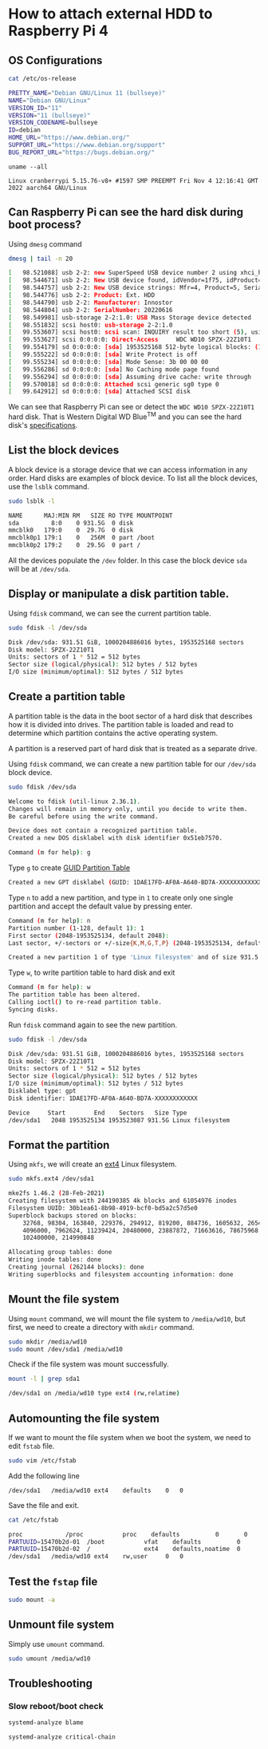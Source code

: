# How to attach external HDD to Raspberry Pi 4

## OS Configurations
```bash
cat /etc/os-release

PRETTY_NAME="Debian GNU/Linux 11 (bullseye)"
NAME="Debian GNU/Linux"
VERSION_ID="11"
VERSION="11 (bullseye)"
VERSION_CODENAME=bullseye
ID=debian
HOME_URL="https://www.debian.org/"
SUPPORT_URL="https://www.debian.org/support"
BUG_REPORT_URL="https://bugs.debian.org/"
```

```text
uname --all

Linux cranberrypi 5.15.76-v8+ #1597 SMP PREEMPT Fri Nov 4 12:16:41 GMT 2022 aarch64 GNU/Linux
```
## Can Raspberry Pi can see the hard disk during boot process?

Using `dmesg` command

```bash
dmesg | tail -n 20

[   98.521088] usb 2-2: new SuperSpeed USB device number 2 using xhci_hcd
[   98.544671] usb 2-2: New USB device found, idVendor=1f75, idProduct=0611, bcdDevice= 0.06
[   98.544757] usb 2-2: New USB device strings: Mfr=4, Product=5, SerialNumber=6
[   98.544776] usb 2-2: Product: Ext. HDD
[   98.544790] usb 2-2: Manufacturer: Innostor
[   98.544804] usb 2-2: SerialNumber: 20220616
[   98.549981] usb-storage 2-2:1.0: USB Mass Storage device detected
[   98.551832] scsi host0: usb-storage 2-2:1.0
[   99.553607] scsi host0: scsi scan: INQUIRY result too short (5), using 36
[   99.553627] scsi 0:0:0:0: Direct-Access     WDC WD10 SPZX-22Z10T1          PQ: 0 ANSI: 0
[   99.554179] sd 0:0:0:0: [sda] 1953525168 512-byte logical blocks: (1.00 TB/932 GiB)
[   99.555222] sd 0:0:0:0: [sda] Write Protect is off
[   99.555234] sd 0:0:0:0: [sda] Mode Sense: 3b 00 00 00
[   99.556286] sd 0:0:0:0: [sda] No Caching mode page found
[   99.556294] sd 0:0:0:0: [sda] Assuming drive cache: write through
[   99.570018] sd 0:0:0:0: Attached scsi generic sg0 type 0
[   99.642912] sd 0:0:0:0: [sda] Attached SCSI disk
```

We can see that Raspberry Pi can see or detect the `WDC WD10 SPZX-22Z10T1` hard disk. That is Western Digital WD Blue<sup>TM</sup> and you can see the hard disk's [specifications](https://documents.westerndigital.com/content/dam/doc-library/en_us/assets/public/western-digital/product/internal-drives/wd-blue-hdd/specification-sheet-wd-blue-mobile-sata-hdd.pdf).


## List the block devices

A block device is a storage device that we can access information in any order. Hard disks are examples of block device. To list all the block devices, use the `lsblk` command.

```bash
sudo lsblk -l

NAME      MAJ:MIN RM   SIZE RO TYPE MOUNTPOINT
sda         8:0    0 931.5G  0 disk
mmcblk0   179:0    0  29.7G  0 disk
mmcblk0p1 179:1    0   256M  0 part /boot
mmcblk0p2 179:2    0  29.5G  0 part /
```
All the devices populate the `/dev` folder. In this case the block device `sda` will be at `/dev/sda`.

## Display or manipulate a disk partition table.

Using `fdisk` command, we can see the current partition table.

```bash
sudo fdisk -l /dev/sda

Disk /dev/sda: 931.51 GiB, 1000204886016 bytes, 1953525168 sectors
Disk model: SPZX-22Z10T1
Units: sectors of 1 * 512 = 512 bytes
Sector size (logical/physical): 512 bytes / 512 bytes
I/O size (minimum/optimal): 512 bytes / 512 bytes
```
## Create a partition table

A partition table is the data in the boot sector of a hard disk that describes how it is divided into drives. The partition table is loaded and read to determine which partition contains the active operating system.

A partition is a reserved part of hard disk that is treated as a separate drive.

Using `fdisk` command, we can create a new partition table for our `/dev/sda` block device.

```bash
sudo fdisk /dev/sda

Welcome to fdisk (util-linux 2.36.1).
Changes will remain in memory only, until you decide to write them.
Be careful before using the write command.

Device does not contain a recognized partition table.
Created a new DOS disklabel with disk identifier 0x51eb7570.

Command (m for help): g
```
Type `g` to create [GUID Partition Table](https://en.wikipedia.org/wiki/GUID_Partition_Table)

```bash
Created a new GPT disklabel (GUID: 1DAE17FD-AF0A-A640-BD7A-XXXXXXXXXXXX).
```

Type `n` to add a new partition, and type in `1` to create only one single partition and accept the default value by pressing enter.

```bash
Command (m for help): n
Partition number (1-128, default 1): 1
First sector (2048-1953525134, default 2048):
Last sector, +/-sectors or +/-size{K,M,G,T,P} (2048-1953525134, default 1953525134):

Created a new partition 1 of type 'Linux filesystem' and of size 931.5 GiB.
```

Type `w`, to write partition table to hard disk and exit

```bash
Command (m for help): w
The partition table has been altered.
Calling ioctl() to re-read partition table.
Syncing disks.
```

Run `fdisk` command again to see the new partition.

```bash
sudo fdisk -l /dev/sda

Disk /dev/sda: 931.51 GiB, 1000204886016 bytes, 1953525168 sectors
Disk model: SPZX-22Z10T1
Units: sectors of 1 * 512 = 512 bytes
Sector size (logical/physical): 512 bytes / 512 bytes
I/O size (minimum/optimal): 512 bytes / 512 bytes
Disklabel type: gpt
Disk identifier: 1DAE17FD-AF0A-A640-BD7A-XXXXXXXXXXXX

Device     Start        End    Sectors   Size Type
/dev/sda1   2048 1953525134 1953523087 931.5G Linux filesystem
```

## Format the partition

Using `mkfs`, we will create an [ext4](https://en.m.wikipedia.org/wiki/Ext4) Linux filesystem.

```bash
sudo mkfs.ext4 /dev/sda1

mke2fs 1.46.2 (28-Feb-2021)
Creating filesystem with 244190385 4k blocks and 61054976 inodes
Filesystem UUID: 30b1ea61-8b98-4919-bcf0-bd5a2c57d5e0
Superblock backups stored on blocks:
	32768, 98304, 163840, 229376, 294912, 819200, 884736, 1605632, 2654208,
	4096000, 7962624, 11239424, 20480000, 23887872, 71663616, 78675968,
	102400000, 214990848

Allocating group tables: done
Writing inode tables: done
Creating journal (262144 blocks): done
Writing superblocks and filesystem accounting information: done
```

## Mount the file system

Using `mount` command, we will mount the file system to `/media/wd10`, but first, we need to create a directory with `mkdir` command.

```bash
sudo mkdir /media/wd10
sudo mount /dev/sda1 /media/wd10
```

Check if the file system was mount successfully.

```bash
mount -l | grep sda1

/dev/sda1 on /media/wd10 type ext4 (rw,relatime)
```

## Automounting the file system

If we want to mount the file system when we boot the system, we need to edit `fstab` file.

```bash
sudo vim /etc/fstab
```
Add the following line

```text
/dev/sda1	/media/wd10	ext4	defaults	0	0
```
Save the file and exit.

```bash
cat /etc/fstab

proc            /proc           proc    defaults          0       0
PARTUUID=15470b2d-01  /boot           vfat    defaults          0       2
PARTUUID=15470b2d-02  /               ext4    defaults,noatime  0       1
/dev/sda1	/media/wd10	ext4	rw,user 	0	0
```

## Test the `fstap` file

```bash
sudo mount -a
```

## Unmount file system

Simply use `umount` command.

```bash
sudo umount /media/wd10
```

## Troubleshooting
### Slow reboot/boot check
```bash
systemd-analyze blame

systemd-analyze critical-chain
```